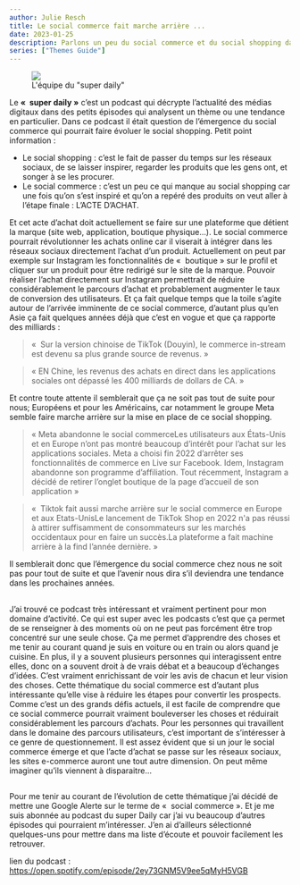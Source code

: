 ```yaml
---
author: Julie Resch
title: Le social commerce fait marche arrière ...
date: 2023-01-25
description: Parlons un peu du social commerce et du social shopping dans notre société actuelle.
series: ["Themes Guide"]
---
```


<figure role="figure" aria-label="L'équipe du super daily">
   <img src="https://f.hellowork.com/blogdumoderateur/2019/01/super-daily-664x332.png"/>
   <figcaption>
      L'équipe du "super daily"
   </figcaption>
</figure>

Le **«  super daily »** c’est un podcast qui décrypte l’actualité des médias digitaux dans des petits épisodes qui analysent un thème ou une tendance en particulier. Dans ce podcast il était question de l’émergence du social commerce qui pourrait faire évoluer le social shopping. Petit point information : 

* Le social shopping : c’est le fait de passer du temps sur les réseaux sociaux, de se laisser inspirer, regarder les produits que les gens ont, et songer à se les procurer. 
* Le social commerce : c’est un peu ce qui manque au social shopping car une fois qu’on s’est inspiré et qu’on a repéré des produits on veut aller à l’étape finale : L’ACTE D’ACHAT. 

Et cet acte d’achat doit actuellement se faire sur une plateforme que détient la marque (site web, application, boutique physique…). Le social commerce pourrait révolutionner les achats online car il viserait à intégrer dans les réseaux sociaux directement l’achat d’un produit. Actuellement on peut par exemple sur Instagram les fonctionnalités de «  boutique » sur le profil et cliquer sur un produit pour être redirigé sur le site de la marque. Pouvoir réaliser l’achat directement sur Instagram permettrait de réduire considérablement le parcours d’achat et probablement augmenter le taux de conversion des utilisateurs. Et ça fait quelque temps que la toile s’agite autour de l’arrivée imminente de ce social commerce, d’autant plus qu’en Asie ça fait quelques années déjà que c’est en vogue et que ça rapporte des milliards : 

> «  Sur la version chinoise de TikTok (Douyin), le commerce in-stream est devenu sa plus grande source de revenus. »

> « EN Chine, les revenus des achats en direct dans les applications sociales ont dépassé les 400 milliards de dollars de CA. »

Et contre toute attente il semblerait que ça ne soit pas tout de suite pour nous; Européens et pour les Américains, car notamment le groupe Meta semble faire marche arrière sur la mise en place de ce social shopping.

> « Meta abandonne le social commerceLes utilisateurs aux États-Unis et en Europe n’ont pas montré beaucoup d’intérêt pour l’achat sur les applications sociales. Meta a
choisi fin 2022 d’arrêter ses fonctionnalités de commerce en Live sur Facebook. Idem, Instagram abandonne son programme d’affiliation. Tout récemment, Instagram a décidé de retirer l’onglet boutique de la page d’accueil de son application »

> «  Tiktok fait aussi marche arrière sur le social commerce en Europe et aux Etats-UnisLe lancement de TikTok Shop en 2022 n'a pas réussi à attirer suffisamment de consommateurs sur les marchés occidentaux pour en faire un succès.La plateforme a fait machine arrière à la find l’année dernière. »

Il semblerait donc que l’émergence du social commerce chez nous ne soit pas pour tout de suite et que l’avenir nous dira s’il deviendra une tendance dans les prochaines années.

##

J’ai trouvé ce podcast très intéressant et vraiment pertinent pour mon domaine d’activité. Ce qui est super avec les podcasts c’est que ça permet de se renseigner à des moments où on ne peut pas forcément être trop concentré sur une seule chose. Ça me permet d’apprendre des choses et me tenir au courant quand je suis en voiture ou en train ou alors quand je cuisine. En plus, il y a souvent plusieurs personnes qui interagissent entre elles, donc on a souvent droit à de vrais débat et a beaucoup d’échanges d’idées. C’est vraiment enrichissant de voir les avis de chacun et leur vision des choses. Cette thématique du social commerce est d’autant plus intéressante qu’elle vise à réduire les étapes pour convertir les prospects. Comme c’est un des grands défis actuels, il est facile de comprendre que ce social commerce pourrait vraiment bouleverser les choses et réduirait considérablement les parcours d’achats. Pour les personnes qui travaillent dans le domaine des parcours utilisateurs, c’est important de s’intéresser à ce genre de questionnement. Il est assez évident que si un jour le social commerce émerge et que l’acte d’achat se passe sur les réseaux sociaux, les sites e-commerce auront une tout autre dimension. On peut même imaginer qu’ils viennent à disparaitre…

##

Pour me tenir au courant de l’évolution de cette thématique j’ai décidé de mettre une Google Alerte sur le terme de «  social commerce ». Et je me suis abonnée au podcast du super Daily car j’ai vu beaucoup d’autres épisodes qui pourraient m’intéresser. J’en ai d’ailleurs sélectionné quelques-uns pour mettre dans ma liste d’écoute et pouvoir facilement les retrouver. 


lien du podcast : https://open.spotify.com/episode/2ey73GNM5V9ee5qMyH5VGB











